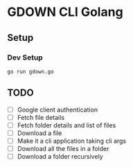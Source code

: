 # GDOWN CLI Golang

## Setup

### Dev Setup

```shell
go run gdown.go
```

## TODO

- [ ] Google client authentication
- [ ] Fetch file details
- [ ] Fetch folder details and list of files
- [ ] Download a file
- [ ] Make it a cli application taking cli args
- [ ] Download all the files in a folder
- [ ] Download a folder recursively
